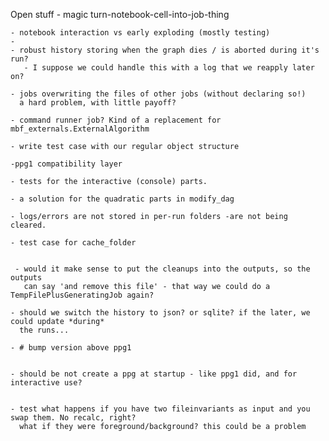 Open stuff
	- magic turn-notebook-cell-into-job-thing
 
	- notebook interaction vs early exploding (mostly testing)
	- 
	- robust history storing when the graph dies / is aborted during it's run?
	   - I suppose we could handle this with a log that we reapply later on?
	
	- jobs overwriting the files of other jobs (without declaring so!)
	  a hard problem, with little payoff?
	 
	- command runner job? Kind of a replacement for mbf_externals.ExternalAlgorithm
	 
	- write test case with our regular object structure
	 
	-ppg1 compatibility layer
	
	- tests for the interactive (console) parts.

	- a solution for the quadratic parts in modify_dag
	
	- logs/errors are not stored in per-run folders -are not being cleared.
	
	- test case for cache_folder

	 
	 - would it make sense to put the cleanups into the outputs, so the outputs 
	   can say 'and remove this file' - that way we could do a TempFilePlusGeneratingJob again?
	 
	- should we switch the history to json? or sqlite? if the later, we could update *during* 
	  the runs...
	  
	- # bump version above ppg1

	
	- should be not create a ppg at startup - like ppg1 did, and for interactive use?

	
	- test what happens if you have two fileinvariants as input and you swap them. No recalc, right?
	  what if they were foreground/background? this could be a problem
